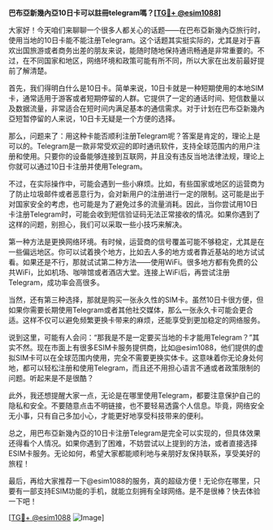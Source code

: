 **巴布亞新幾內亞10日卡可以註冊telegram嗎？[[TG💪+ @esim1088](https://t.me/s/esim1088)]**

大家好！今天咱们来聊聊一个很多人都关心的话题——在巴布亞新幾內亞旅行时，使用当地的10日卡能不能注册Telegram。这个话题其实挺实际的，尤其是对于喜欢出国旅游或者商务出差的朋友来说，能随时随地保持通讯畅通是非常重要的。不过，在不同国家和地区，网络环境和政策可能有所不同，所以大家在出发前最好提前了解清楚。

首先，我们得明白什么是10日卡。简单来说，10日卡就是一种短期使用的本地SIM卡，通常适用于游客或者短期停留的人群。它提供了一定的通话时间、短信数量以及数据流量，非常适合在短时间内满足基本的通信需求。对于计划在巴布亞新幾內亞短暂停留的人来说，10日卡无疑是一个方便的选择。

那么，问题来了：用这种卡能否顺利注册Telegram呢？答案是肯定的，理论上是可以的。Telegram是一款非常受欢迎的即时通讯软件，支持全球范围内的用户注册和使用。只要你的设备能够连接到互联网，并且没有违反当地法律法规，理论上你就可以通过10日卡注册并使用Telegram。

不过，在实际操作中，可能会遇到一些小麻烦。比如，有些国家或地区的运营商为了防止垃圾邮件或者恶意行为，会对新用户的注册进行一定的限制。这可能是出于对国家安全的考虑，也可能是为了避免过多的流量消耗。因此，当你尝试用10日卡注册Telegram时，可能会收到短信验证码无法正常接收的情况。如果你遇到了这样的问题，别担心，我们可以采取一些小技巧来解决。

第一种方法是更换网络环境。有时候，运营商的信号覆盖可能不够稳定，尤其是在一些偏远地区。你可以试着换个地方，比如去人多的地方或者靠近基站的地方试试看。如果还是不行，那就试试第二种方法——使用WiFi。很多地方都有免费的公共WiFi，比如机场、咖啡馆或者酒店大堂。连接上WiFi后，再尝试注册Telegram，成功率会高很多。

当然，还有第三种选择，那就是购买一张永久性的SIM卡。虽然10日卡很方便，但如果你需要长期使用Telegram或者其他社交媒体，那么一张永久卡可能会更合适。这样不仅可以避免频繁更换卡带来的麻烦，还能享受到更加稳定的网络服务。

说到这里，可能有人会问：“那我是不是一定要买当地的卡才能用Telegram？”其实不然。现在市面上有很多ESIM卡服务提供商，比如@esim1088，他们提供的虚拟SIM卡可以在全球范围内使用，完全不需要更换实体卡。这意味着你无论身处何地，都可以轻松注册和使用Telegram，而且还不用担心语言不通或者政策限制的问题。听起来是不是很酷？

此外，我还想提醒大家一点，无论是在哪里使用Telegram，都要注意保护自己的隐私和安全。不要随意点击不明链接，也不要轻易透露个人信息。毕竟，网络安全无小事，只有自己多加小心，才能更好地享受科技带来的便利。

总之，用巴布亞新幾內亞的10日卡注册Telegram是完全可以实现的，但具体效果还得看个人情况。如果你遇到了困难，不妨尝试以上提到的方法，或者直接选择ESIM卡服务。无论如何，希望大家都能顺利地与亲朋好友保持联系，享受美好的旅程！

最后，再给大家推荐一下@esim1088的服务，真的超级方便！无论你在哪里，只要有一部支持ESIM功能的手机，就能立刻拥有全球网络。是不是很棒？快去体验一下吧！

[[TG💪+ @esim1088](https://t.me/s/esim1088) ![Image](https://i.postimg.cc/4NQfJmqS/Snipaste-2025-05-13-00-14-12.png)]